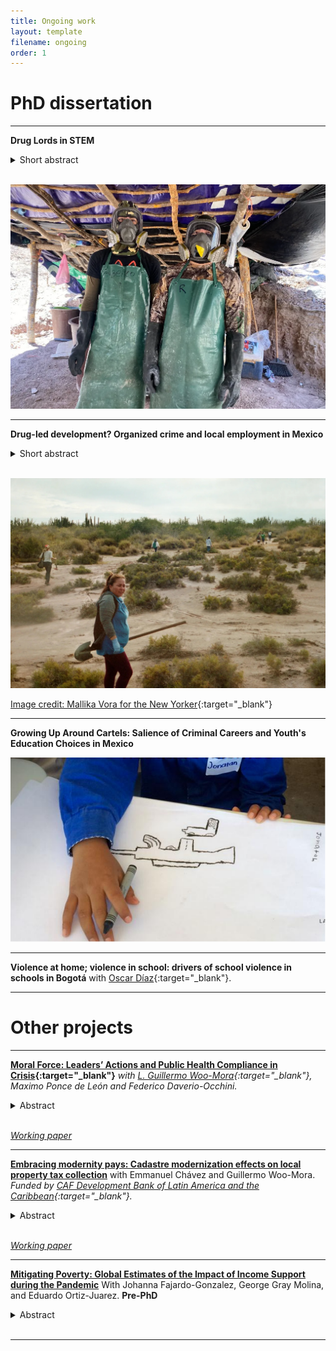 ```yaml
---
title: Ongoing work
layout: template
filename: ongoing
order: 1
---
```



# PhD dissertation 
---

**Drug Lords in STEM**

<details>
  <summary> Short abstract </summary> 
  <br>
  <blockquote>
Driven by the opioid epidemic, demand for illegal synthetic drugs in the United States has increased, transforming drug production in Mexico. This paper examines the transition from natural illicit drugs to synthetic alternatives and investigates how the resulting shift in labor demand affects the human capital of young individuals in high-exposure regions.
  </blockquote>
 </details>
<br>


![](images/cocina.webp)



---
**Drug-led development? Organized crime and local employment in Mexico** 

<details>
  <summary> Short abstract </summary> 
  <br>
  <blockquote>
This paper looks at the impact of drug trafficking organizations on local employment structures in Mexican municipalities and commuting zones from 1990 to 2020. Using data from the Population and Economic Censuses, along with datasets on cartel presence identified from web content, I construct a panel of municipalities and economic sectors. The identification strategy employs difference-in-difference and synthetic control methods to assess the effects of drug trafficking organizations on employment by sector and occupation. Additionally, I estimate the extent to which these effects are driven by shifts in the legal sector versus increased labor demand in the illegal drug sector.
  </blockquote>
 </details>
<br>



![](images/zatarain_las_rastreadoras.jpeg)

[Image credit: Mallika Vora for the New Yorker](https://www.newyorker.com/news/dispatch/searching-with-the-mothers-of-mexicos-disappeared){:target="_blank"}

---


**Growing Up Around Cartels: Salience of Criminal Careers and Youth's Education Choices in Mexico**

![](images/villa_juarez_crop.png)


---
**Violence at home; violence in school: drivers of school violence in schools in Bogotá** with [Oscar Díaz](https://sites.google.com/view/oscarmdiazb/inicio){:target="_blank"}.

---


# Other projects 

---

**[Moral Force: Leaders’ Actions and Public Health Compliance in Crisis](https://www.parisschoolofeconomics.eu/en/publications-hal/moral-force-leaders-actions-and-public-health-compliance-in-crisis/){:target="_blank"}**  *with [L. Guillermo Woo-Mora](woomora.github.io){:target="_blank"}, Maximo Ponce de León and Federico Daverio-Occhini.*

<details>
  <summary> Abstract </summary> 
  <br>
  <blockquote>
    Charismatic leaders shape public sentiment and moral direction but can weaken institutions by prioritizing personal appeal over trust in government. During the COVID-19 pandemic, the Mexican president disregarded his administration’s stay-at-home guidelines. We analyze the impact of his actions on social distancing compliance using granular mobility and electoral data. A dynamic difference-in-difference design reveals increased mobility in pro-president areas, leading to 22% more COVID-19 cases and 30% more deaths. Our findings suggest the president’s example, rather than partisan differences, drove these effects, highlighting the critical need for leaders to align personal conduct with public policy.
  </blockquote>
 </details>
<br>

*[Working paper](documents/MoralForce_202409.pdf)*


---

**[Embracing modernity pays: Cadastre modernization effects on local property tax collection](documents/Draft_CAF.pdf)** with Emmanuel Chávez and Guillermo Woo-Mora.
*Funded by [CAF Development Bank of Latin America and the Caribbean](https://www.caf.com/en/currently/calls/2023/09/call-for-research-proposals-subnational-capacities-and-decentralization-in-latin-america-and-the-caribbean/){:target="_blank"}.*


<details>
  <summary> Abstract </summary> 
  <br>
  <blockquote>
    This paper investigates the impact of the Mexican cadastre modernization program on local property tax revenue. We evaluate a comprehensive modernization initiative, which began in 2010 and included guidelines, technical assistance, and subsidies for local cadastres. Using panel data from 2000 to 2019 and a Difference-in-Differences approach, we find that municipalities adopting the program saw a 10% increase in property tax revenue within five years, rising to 30% after eight years. This effect varies significantly with local state capacity and the coordinating institution implementing the program. The program significantly enhances the state of local cadastres over the long term. Municipalities that adopt the program are more likely to invest in staff training, implement comprehensive cadastral management systems, and digitize their registries. Our results highlight the importance of local capacities and coordination in realizing the benefits of decentralization and modernization policies.
  </blockquote>
 </details>
<br>

*[Working paper](documents/Draft_CAF.pdf)*



---

**[Mitigating Poverty: Global Estimates of the Impact of Income Support during the Pandemic]([documents/Draft_CAF.pdf](https://www.undp.org/sites/g/files/zskgke326/files/2021-07/UNDP-DFS-Mitigating-Poverty-Global-Estimates-of-the-Impact-of-Income-Support-during-the-Pandemic-EN.pdf))** With Johanna Fajardo-Gonzalez, George Gray Molina, and Eduardo Ortiz-Juarez.
**Pre-PhD**
<details>
  <summary> Abstract </summary> 
  <br>
  <blockquote>
    This paper reconstructs the full welfare distributions from household surveys of 160 countries, covering
    96.5 percent of the global population, to estimate the pandemic-induced increases in global poverty
    and provide information on the potential short-term effects of income-support programmes on mitigating
    such increases. Crucially, the analysis performs a large-scale simulation by combining the welfare
    distributions with the database of social protection measures of Gentilini et al. (2021) and estimates such
    effects from 72 actual income-support programmes planned or implemented across 41 countries. The
    paper reports three findings: First, the projection of additional extreme poverty, in the absence of income
    support, ranges between 117 million people under a distributive-neutral projection and 168 million
    people under a distributive-regressive projection —which may better reflect how the shock impacted
    poor and vulnerable households. Second, a simulation of the hypothetical effects of a temporary basic
    income with an investment of 0.5 percent of developing countries’ GDP, spread over six months, finds
    that this amount would mitigate to a large extent, at least temporarily, the increase in global poverty
    at both the $1.90- and $3.20-a-day thresholds, although poverty would still increase significantly in the
    poorest regions of the world. Third, the analysis of income-support programmes in 41 countries suggests
    that they may have mitigated, at least temporarily, the overall increase in poverty in upper-middle
    income countries but may have been insufficient to mitigate the increase in poverty at any poverty
    line in low-income countries. Income support likely mitigated 60 percent of the increase in poverty at
    the $3.20-a-day threshold and 20 percent at the $5.50-a-day threshold among lower-middle-income
    countries. This pattern is correlated with the amount of social assistance per capita payments made in
    each country

  </blockquote>
 </details>
<br>

---
